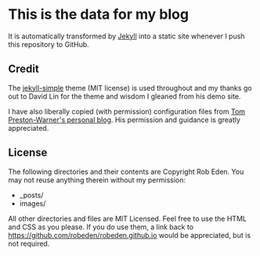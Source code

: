 # This is the data for my blog

It is automatically transformed by [Jekyll](http://jekyllrb.com/)
into a static site whenever I push this repository to GitHub.

## Credit

The [jekyll-simple](http://jekyllthemes.org/themes/jekyll-simple/) theme (MIT license)
is used throughout and my thanks go out to David Lin for the theme and wisdom I
gleaned from his demo site.

I have also liberally copied (with permission) configuration files from 
[Tom Preston-Warner's personal blog](https://github.com/mojombo/mojombo.github.io).
His permission and guidance is greatly appreciated.

## License

The following directories and their contents are Copyright Rob Eden.
You may not reuse anything therein without my permission:

* \_posts/
* images/

All other directories and files are MIT Licensed. Feel free to use the HTML and
CSS as you please. If you do use them, a link back to
https://github.com/robeden/robeden.github.io would be appreciated, but is not required.
